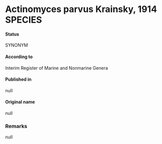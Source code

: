 # Actinomyces parvus Krainsky, 1914 SPECIES

#### Status
SYNONYM

#### According to
Interim Register of Marine and Nonmarine Genera

#### Published in
null

#### Original name
null

### Remarks
null